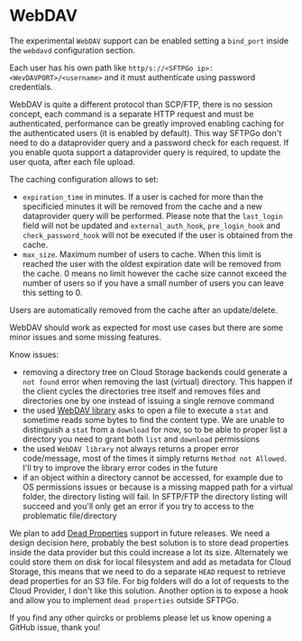 # WebDAV

The experimental `WebDAV` support can be enabled setting a `bind_port` inside the `webdavd` configuration section.

Each user has his own path like `http/s://<SFTPGo ip>:<WevDAVPORT>/<username>` and it must authenticate using password credentials.

WebDAV is quite a different protocol than SCP/FTP, there is no session concept, each command is a separate HTTP request and must be authenticated, performance can be greatly improved enabling caching for the authenticated users (it is enabled by default). This way SFTPGo don't need to do a dataprovider query and a password check for each request.
If you enable quota support a dataprovider query is required, to update the user quota, after each file upload.

The caching configuration allows to set:

- `expiration_time` in minutes. If a user is cached for more than the specificied minutes it will be removed from the cache and a new dataprovider query will be performed. Please note that the `last_login` field will not be updated and `external_auth_hook`, `pre_login_hook` and `check_password_hook` will not be executed if the user is obtained from the cache.
- `max_size`. Maximum number of users to cache. When this limit is reached the user with the oldest expiration date will be removed from the cache. 0 means no limit however the cache size cannot exceed the number of users so if you have a small number of users you can leave this setting to 0.

Users are automatically removed from the cache after an update/delete.

WebDAV should work as expected for most use cases but there are some minor issues and some missing features.

Know issues:

- removing a directory tree on Cloud Storage backends could generate a `not found` error when removing the last (virtual) directory. This happen if the client cycles the directories tree itself and removes files and directories one by one instead of issuing a single remove command
- the used [WebDAV library](https://pkg.go.dev/golang.org/x/net/webdav?tab=doc) asks to open a file to execute a `stat` and sometime reads some bytes to find the content type. We are unable to distinguish a `stat` from a `download` for now, so to be able to proper list a directory you need to grant both `list` and `download` permissions
- the used `WebDAV library` not always returns a proper error code/message, most of the times it simply returns `Method not Allowed`. I'll try to improve the library error codes in the future
- if an object within a directory cannot be accessed, for example due to OS permissions issues or because is a missing mapped path for a virtual folder, the directory listing will fail. In SFTP/FTP the directory listing will succeed and you'll only get an error if you try to access to the problematic file/directory

We plan to add [Dead Properties](https://tools.ietf.org/html/rfc4918#section-3) support in future releases. We need a design decision here, probably the best solution is to store dead properties inside the data provider but this could increase a lot its size. Alternately we could store them on disk for local filesystem and add as metadata for Cloud Storage, this means that we need to do a separate `HEAD` request to retrieve dead properties for an S3 file. For big folders will do a lot of requests to the Cloud Provider, I don't like this solution. Another option is to expose a hook and allow you to implement `dead properties` outside SFTPGo.

If you find any other quircks or problems please let us know opening a GitHub issue, thank you!
